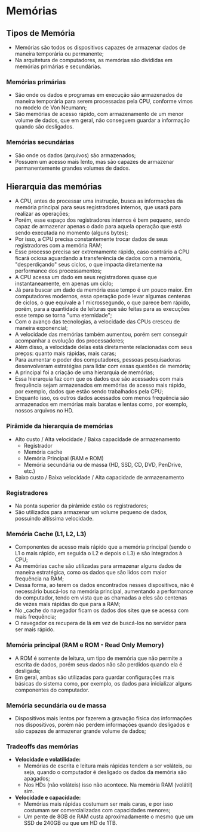 # Memórias

## Tipos de Memória

* Memórias são todos os dispositivos capazes de armazenar dados de maneira temporária ou permanente;
* Na arquitetura de computadores, as memórias são divididas em memórias primárias e secundárias.

### Memórias primárias

* São onde os dados e programas em execução são armazenados de maneira temporária para serem processadas pela CPU, conforme vimos no modelo de Von Neumann;
* São memórias de acesso rápido, com armazenamento de um menor volume de dados, que em geral, não conseguem guardar a informação quando são desligados.

### Memórias secundárias

* São onde os dados (arquivos) são armazenados;
* Possuem um acesso mais lento, mas são capazes de armazenar permanentemente grandes volumes de dados.

## Hierarquia das memórias

* A CPU, antes de processar uma instrução, busca as informações da memória principal para seus registradores internos, que usará para realizar as operações;
* Porém, esse espaço dos registradores internos é bem pequeno, sendo capaz de armazenar apenas o dado para aquela operação que está sendo executada no momento (alguns bytes);
* Por isso, a CPU precisa constantemente trocar dados de seus registradores com a memória RAM;
* Esse processo precisa ser extremamente rápido, caso contrário a CPU ficará ociosa aguardando a transferência de dados com a memória, "desperdiçando" seus ciclos, o que impacta diretamente na performance dos processamentos;
* A CPU acessa um dado em seus registradores quase que instantaneamente, em apenas um ciclo;
* Já para buscar um dado da memória esse tempo é um pouco maior. Em computadores modernos, essa operação pode levar algumas centenas de ciclos, o que equivale a 1 microssegundo, o que parece bem rápido, porém, para a quantidade de leituras que são feitas para as execuções esse tempo se torna "uma eternidade";
* Com o avanço das tecnologias, a velocidade das CPUs cresceu de maneira exponencial;
* A velocidade das memórias também aumentou, porém sem conseguir acompanhar a evolução dos processadores;
* Além disso, a velocidade delas está diretamente relacionadas com seus preços: quanto mais rápidas, mais caras;
* Para aumentar o poder dos computadores, pessoas pesquisadoras desenvolveram estratégias para lidar com essas questões de memória;
* A principal foi a criação de uma hierarquia de memórias;
* Essa hierarquia faz com que os dados que são acessados com mais frequência sejam armazenados em memórias de acesso mais rápido, por exemplo, dados que estão sendo trabalhados pela CPU;
* Enquanto isso, os outros dados acessados com menos frequência são armazenados em memórias mais baratas e lentas como, por exemplo, nossos arquivos no HD.

### Pirâmide da hierarquia de memórias

* Alto custo / Alta velocidade / Baixa capacidade de armazenamento
  * Registrador
  * Memória cache
  * Memória Principal (RAM e ROM)
  * Memória secundária ou de massa (HD, SSD, CD, DVD, PenDrive, etc.)
* Baixo custo / Baixa velocidade / Alta capacidade de armazenamento

### Registradores

* Na ponta superior da pirâmide estão os registradores;
* São utilizados para armazenar um volume pequeno de dados, possuindo altíssima velocidade.

### Memória Cache (L1, L2, L3)

* Componentes de acesso mais rápido que a memória principal (sendo o L1 o mais rápido, em seguida o L2 e depois o L3) e são integrados à CPU;
* As memórias cache são utilizadas para armazenar alguns dados de maneira estratégica, como os dados que são lidos com maior frequência na RAM;
* Dessa forma, ao terem os dados encontrados nesses dispositivos, não é necessário buscá-los na memória principal, aumentando a performance do computador, tendo em vista que as chamadas a eles são centenas de vezes mais rápidas do que para a RAM;
* No _cache do navegador ficam os dados dos sites que se acessa com mais frequência;
* O navegador os recupera de lá em vez de buscá-los no servidor para ser mais rápido.

### Memória principal (RAM e ROM - Read Only Memory)

* A ROM é somente de leitura, um tipo de memória que não permite a escrita de dados, porém seus dados não são perdidos quando ela é desligada;
* Em geral, ambas são utilizadas para guardar configurações mais básicas do sistema como, por exemplo, os dados para inicializar alguns componentes do computador.

### Memória secundária ou de massa

* Dispositivos mais lentos por fazerem a gravação física das informações nos dispositivos, porém não perdem informações quando desligados e são capazes de armazenar grande volume de dados;

### Tradeoffs das memórias

* **Velocidade e volatilidade:**
  * Memórias de escrita e leitura mais rápidas tendem a ser voláteis, ou seja, quando o computador é desligado os dados da memória são apagados;
  * Nos HDs (não voláteis) isso não acontece. Na memória RAM (volátil) sim.
* **Velocidade e capacidade:**
  * Memórias mais rápidas costumam ser mais caras, e por isso costumam ser comercializadas com capacidades menores;
  * Um pente de 8GB de RAM custa aproximadamente o mesmo que um SSD de 240GB ou que um HD de 1TB.
